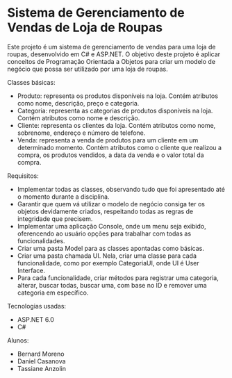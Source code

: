 # Sistema de Gerenciamento de Vendas de Loja de Roupas
Este projeto é um sistema de gerenciamento de vendas para uma loja de roupas, desenvolvido em C# e ASP.NET. O objetivo deste projeto é aplicar conceitos de Programação Orientada a Objetos para criar um modelo de negócio que possa ser utilizado por uma loja de roupas.

Classes básicas:
- Produto: representa os produtos disponíveis na loja. Contém atributos como nome, descrição, preço e categoria.
- Categoria: representa as categorias de produtos disponíveis na loja. Contém atributos como nome e descrição.
- Cliente: representa os clientes da loja. Contém atributos como nome, sobrenome, endereço e número de telefone.
- Venda: representa a venda de produtos para um cliente em um determinado momento. Contém atributos como o cliente que realizou a compra, os produtos vendidos, a data da venda e o valor total da compra.

Requisitos:
- Implementar todas as classes, observando tudo que foi apresentado até o momento durante a disciplina.
- Garantir que quem vá utilizar o modelo de negócio consiga ter os objetos devidamente criados, respeitando todas as regras de integridade que precisem.
- Implementar uma aplicação Console, onde um menu seja exibido, oferencendo ao usuário opções para trabalhar com todas as funcionalidades.
- Criar uma pasta Model para as classes apontadas como básicas.
- Criar uma pasta chamada UI. Nela, criar uma classe para cada funcionalidade, como por exemplo CategoriaUI, onde UI é User Interface.
- Para cada funcionalidade, criar métodos para registrar uma categoria, alterar, buscar todas, buscar uma, com base no ID e remover uma categoria em específico.

Tecnologias usadas:
- ASP.NET 6.0
- C#

Alunos:
- Bernard Moreno
- Daniel Casanova
- Tassiane Anzolin

